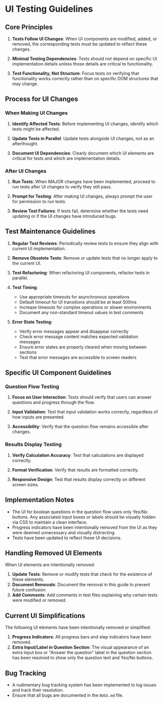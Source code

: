 # UI Testing Guidelines

## Core Principles

1. **Tests Follow UI Changes**: When UI components are modified, added, or removed, the corresponding tests must be updated to reflect these changes.

2. **Minimal Testing Dependencies**: Tests should not depend on specific UI implementation details unless those details are critical to functionality.

3. **Test Functionality, Not Structure**: Focus tests on verifying that functionality works correctly rather than on specific DOM structures that may change.

## Process for UI Changes

### When Making UI Changes

1. **Identify Affected Tests**: Before implementing UI changes, identify which tests might be affected.

2. **Update Tests in Parallel**: Update tests alongside UI changes, not as an afterthought.

3. **Document UI Dependencies**: Clearly document which UI elements are critical for tests and which are implementation details.

### After UI Changes

1. **Run Tests**: When MAJOR changes have been implemented, proceed to run tests after UI changes to verify they still pass.

2. **Prompt for Testing**: After making UI changes, always prompt the user for permission to run tests.

3. **Review Test Failures**: If tests fail, determine whether the tests need updating or if the UI changes have introduced bugs.

## Test Maintenance Guidelines

1. **Regular Test Reviews**: Periodically review tests to ensure they align with current UI implementation.

2. **Remove Obsolete Tests**: Remove or update tests that no longer apply to the current UI.

3. **Test Refactoring**: When refactoring UI components, refactor tests in parallel.

4. **Test Timing**: 
   - Use appropriate timeouts for asynchronous operations
   - Default timeout for UI transitions should be at least 500ms
   - Increase timeouts for complex operations or slower environments
   - Document any non-standard timeout values in test comments

5. **Error State Testing**:
   - Verify error messages appear and disappear correctly
   - Check error message content matches expected validation messages
   - Ensure error states are properly cleared when moving between sections
   - Test that error messages are accessible to screen readers

## Specific UI Component Guidelines

### Question Flow Testing

1. **Focus on User Interaction**: Tests should verify that users can answer questions and progress through the flow.

2. **Input Validation**: Test that input validation works correctly, regardless of how inputs are presented.

3. **Accessibility**: Verify that the question flow remains accessible after changes.

### Results Display Testing

1. **Verify Calculation Accuracy**: Test that calculations are displayed correctly.

2. **Format Verification**: Verify that results are formatted correctly.

3. **Responsive Design**: Test that results display correctly on different screen sizes.

## Implementation Notes

- The UI for boolean questions in the question flow uses only Yes/No buttons. Any associated input boxes or labels should be visually hidden via CSS to maintain a clean interface.
- Progress indicators have been intentionally removed from the UI as they were deemed unnecessary and visually distracting.
- Tests have been updated to reflect these UI decisions.

## Handling Removed UI Elements

When UI elements are intentionally removed:

1. **Update Tests**: Remove or modify tests that check for the existence of these elements.
2. **Document Removals**: Document the removal in this guide to prevent future confusion.
3. **Add Comments**: Add comments in test files explaining why certain tests were modified or removed.

## Current UI Simplifications

The following UI elements have been intentionally removed or simplified:

1. **Progress Indicators**: All progress bars and step indicators have been removed.
2. **Extra Input/Label in Question Section**: The visual appearance of an extra input box or "Answer the question" label in the question section has been resolved to show only the question text and Yes/No buttons.

## Bug Tracking
- A rudimentary bug tracking system has been implemented to log issues and track their resolution.
- Ensure that all bugs are documented in the `BUGS.md` file. 


